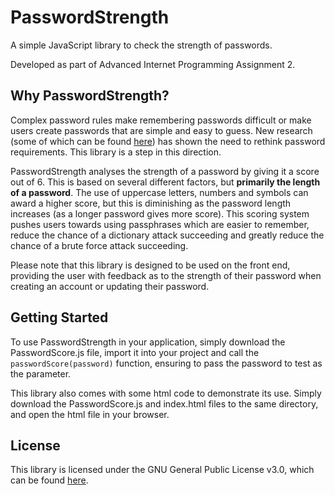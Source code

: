 # PasswordStrength
A simple JavaScript library to check the strength of passwords.  

Developed as part of Advanced Internet Programming Assignment 2.
## Why PasswordStrength?
Complex password rules make remembering passwords difficult or make users create passwords that are simple and easy to guess. New research (some of which can be found [here](https://pages.nist.gov/800-63-3/sp800-63b.html)) has shown the need to rethink password requirements. This library is a step in this direction.  

PasswordStrength analyses the strength of a password by giving it a score out of 6. This is based on several different factors, but **primarily the length of a password**. The use of uppercase letters, numbers and symbols can award a higher score, but this is diminishing as the password length increases (as a longer password gives more score). This scoring system pushes users towards using passphrases which are easier to remember, reduce the chance of a dictionary attack succeeding and greatly reduce the chance of a brute force attack succeeding.  

Please note that this library is designed to be used on the front end, providing the user with feedback as to the strength of their password when creating an account or updating their password.
## Getting Started
To use PasswordStrength in your application, simply download the PasswordScore.js file, import it into your project and call the `passwordScore(password)` function, ensuring to pass the password to test as the parameter.  

This library also comes with some html code to demonstrate its use. Simply download the PasswordScore.js and index.html files to the same directory, and open the html file in your browser.
## License
This library is licensed under the GNU General Public License v3.0, which can be found [here](https://github.com/JasonGilmore/PasswordStrength/blob/master/LICENSE).
